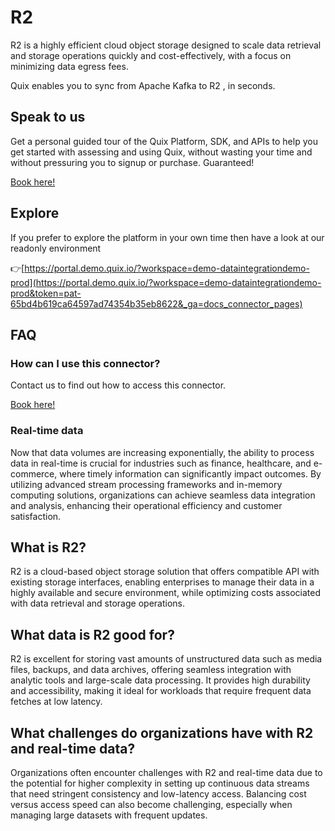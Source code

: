 <!--[tech-name]-->
# R2

<!--[blurb-about-tech]-->
R2 is a highly efficient cloud object storage designed to scale data retrieval and storage operations quickly and cost-effectively, with a focus on minimizing data egress fees.

Quix enables you to sync from Apache Kafka <span id="to_or_from">to</span> <span id="techname">R2</span> , in seconds.

## Speak to us

Get a personal guided tour of the Quix Platform, SDK, and APIs to help you get started with assessing and using Quix, without wasting your time and without pressuring you to signup or purchase. Guaranteed!

[Book here!](https://quix.io/book-a-demo)

## Explore

If you prefer to explore the platform in your own time then have a look at our readonly environment

👉[https://portal.demo.quix.io/?workspace=demo-dataintegrationdemo-prod](https://portal.demo.quix.io/?workspace=demo-dataintegrationdemo-prod&token=pat-65bd4b619ca64597ad74354b35eb8622&_ga=docs_connector_pages)

## FAQ 

### How can I use this connector?

Contact us to find out how to access this connector.

[Book here!](https://quix.io/book-a-demo)

### Real-time data

Now that data volumes are increasing exponentially, the ability to process data in real-time is crucial for industries such as finance, healthcare, and e-commerce, where timely information can significantly impact outcomes. By utilizing advanced stream processing frameworks and in-memory computing solutions, organizations can achieve seamless data integration and analysis, enhancing their operational efficiency and customer satisfaction.

## What is <span id="techname">R2</span>?

<!--[tech-seo-text]-->
R2 is a cloud-based object storage solution that offers compatible API with existing storage interfaces, enabling enterprises to manage their data in a highly available and secure environment, while optimizing costs associated with data retrieval and storage operations.

## What data is <span id="techname">R2</span> good for?

<!--[tech-data-seo-text]-->
R2 is excellent for storing vast amounts of unstructured data such as media files, backups, and data archives, offering seamless integration with analytic tools and large-scale data processing. It provides high durability and accessibility, making it ideal for workloads that require frequent data fetches at low latency.

## What challenges do organizations have with <span id="techname">R2</span> and real-time data?

<!--[tech-challenges-seo-text]-->
Organizations often encounter challenges with R2 and real-time data due to the potential for higher complexity in setting up continuous data streams that need stringent consistency and low-latency access. Balancing cost versus access speed can also become challenging, especially when managing large datasets with frequent updates.